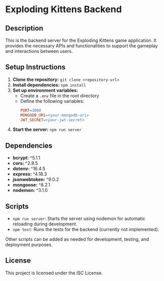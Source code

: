 # Exploding Kittens Backend

## Description
This is the backend server for the Exploding Kittens game application. It provides the necessary APIs and functionalities to support the gameplay and interactions between users.

## Setup Instructions
1. **Clone the repository:** `git clone <repository-url>`
2. **Install dependencies:** `npm install`
3. **Set up environment variables:**
    - Create a `.env` file in the root directory
    - Define the following variables:
        ```makefile
        PORT=3000
        MONGODB_URI=<your-mongodb-uri>
        JWT_SECRET=<your-jwt-secret>
        ```
4. **Start the server:** `npm run server`

## Dependencies
- **bcrypt:** ^5.1.1
- **cors:** ^2.8.5
- **dotenv:** ^16.4.5
- **express:** ^4.18.3
- **jsonwebtoken:** ^9.0.2
- **mongoose:** ^8.2.1
- **nodemon:** ^3.1.0

## Scripts
- `npm run server`: Starts the server using nodemon for automatic reloading during development.
- `npm test`: Runs the tests for the backend (currently not implemented).
  
Other scripts can be added as needed for development, testing, and deployment purposes.

## License
This project is licensed under the ISC License.
